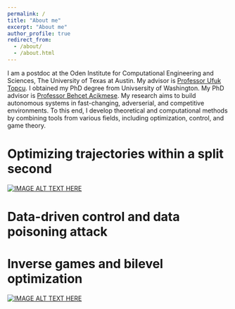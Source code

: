 ```yaml
---
permalink: /
title: "About me"
excerpt: "About me"
author_profile: true
redirect_from: 
  - /about/
  - /about.html
---
```


I am a postdoc at the Oden Institute for Computational Engineering and Sciences, The University of Texas at Austin. My advisor is [Professor Ufuk Topcu](https://www.ae.utexas.edu/people/faculty/faculty-directory/topcu). I obtained my PhD degree from Univsersity of Washington. My PhD advisor is [Professor Behcet Acikmese](https://www.aa.washington.edu/facultyfinder/behcet-acikmese). My research aims to build autonomous systems in fast-changing, adverserial, and competitive environments. To this end, I develop theoretical and computational methods by combining tools from various fields, including optimization, control, and game theory.


Optimizing trajectories within a split second
===

[![IMAGE ALT TEXT HERE](https://img.youtube.com/vi/DjMdEMswqn0/1.jpg)](https://www.youtube.com/watch?v=DjMdEMswqn0)


Data-driven control and data poisoning attack
===

Inverse games and bilevel optimization
===
[![IMAGE ALT TEXT HERE](https://img.youtube.com/vi/EvtPp_DWqgU/1.jpg)](https://www.youtube.com/watch?v=EvtPp_DWqgU)




